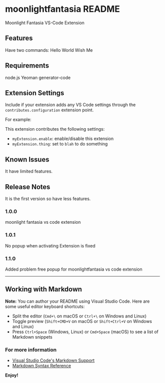 # moonlightfantasia README

Moonlight Fantasia VS-Code Extension

## Features

Have two commands:
  Hello World
  Wish Me

## Requirements

node.js
Yeoman
generator-code

## Extension Settings

Include if your extension adds any VS Code settings through the `contributes.configuration` extension point.

For example:

This extension contributes the following settings:

* `myExtension.enable`: enable/disable this extension
* `myExtension.thing`: set to `blah` to do something

## Known Issues

It have limited features.

## Release Notes

It is the first version so have less features.

### 1.0.0

moonlight fantasia vs code extension

### 1.0.1

No popup when activating Extension is fixed

### 1.1.0

Added problem free popup for moonlightfantasia vs code extension

-----------------------------------------------------------------------------------------------------------

## Working with Markdown

**Note:** You can author your README using Visual Studio Code.  Here are some useful editor keyboard shortcuts:

* Split the editor (`Cmd+\` on macOS or `Ctrl+\` on Windows and Linux)
* Toggle preview (`Shift+CMD+V` on macOS or `Shift+Ctrl+V` on Windows and Linux)
* Press `Ctrl+Space` (Windows, Linux) or `Cmd+Space` (macOS) to see a list of Markdown snippets

### For more information

* [Visual Studio Code's Markdown Support](http://code.visualstudio.com/docs/languages/markdown)
* [Markdown Syntax Reference](https://help.github.com/articles/markdown-basics/)

**Enjoy!**
